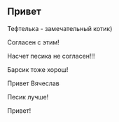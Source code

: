 ## Привет ##

Тефтелька - замечательный котик)

Согласен с этим!


Насчет песика не согласен!!!


Барсик тоже хорош!

Привет Вячеслав


Песик лучше! 

Привет!

